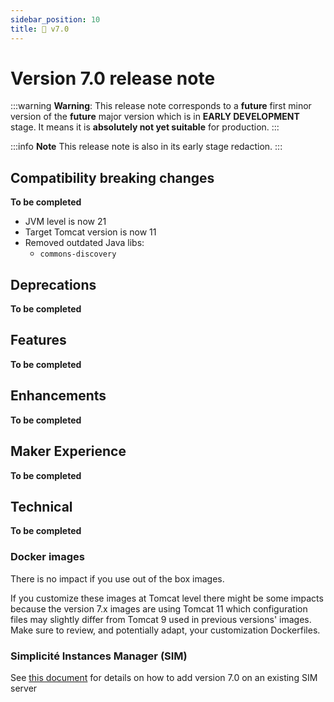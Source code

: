 ```yaml
---
sidebar_position: 10
title: 🚧 v7.0
---
```


Version 7.0 release note
========================

:::warning
**Warning**: This release note corresponds to a **future** first minor version of the **future** major version which is in **EARLY DEVELOPMENT** stage.
It means it is **absolutely not yet suitable** for production.
:::

:::info
**Note** This release note is also in its early stage redaction.
:::

Compatibility breaking changes
------------------------------

**To be completed**

- JVM level is now 21
- Target Tomcat version is now 11
- Removed outdated Java libs:
  - `commons-discovery`

Deprecations
------------

**To be completed**

Features
--------

**To be completed**

Enhancements
------------

**To be completed**

Maker Experience
----------------

**To be completed**

Technical
----------

**To be completed**

### Docker images

There is no impact if you use out of the box images.

If you customize these images at Tomcat level there might be some impacts because the version 7.x images are using Tomcat 11 which
configuration files may slightly differ from Tomcat 9 used in previous versions' images.
Make sure to review, and potentially adapt, your customization Dockerfiles.

### Simplicité Instances Manager (SIM)

See [this document](../add-to-sim/v7.md) for details on how to add version 7.0 on an existing SIM server

